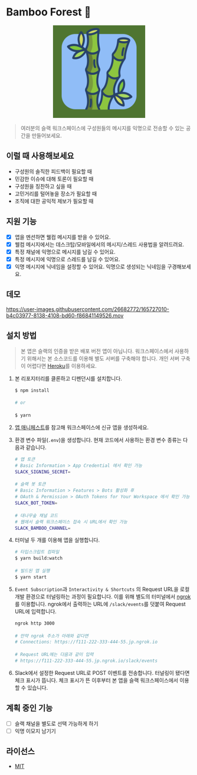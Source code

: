 # Bamboo Forest 🎋

<center>
  <img src="./assets/logo.png" width="250"/>
</center>

> 여러분의 슬랙 워크스페이스에 구성원들의 메시지를 익명으로 전송할 수 있는 공간을 만들어보세요.

## 이럴 때 사용해보세요

- 구성원의 솔직한 피드백이 필요할 때
- 민감한 이슈에 대해 토론이 필요할 때
- 구성원을 칭찬하고 싶을 때
- 고민거리를 털어놓을 장소가 필요할 때
- 조직에 대한 공익적 제보가 필요할 때

## 지원 기능

- [x] 앱을 멘션하면 웰컴 메시지를 받을 수 있어요.
- [x] 웰컴 메시지에서는 데스크탑/모바일에서의 메시지/스레드 사용법을 알려드려요.
- [x] 특정 채널에 익명으로 메시지를 남길 수 있어요.
- [x] 특정 메시지에 익명으로 스레드를 남길 수 있어요.
- [x] 익명 메시지에 닉네임을 설정할 수 있어요. 익명으로 생성되는 닉네임을 구경해보세요.

## 데모

<https://user-images.githubusercontent.com/26682772/165727010-b4c03977-8138-4108-bd60-f86841149526.mov>

## 설치 방법

> 본 앱은 슬랙의 인증을 받은 배포 버전 앱이 아닙니다. 워크스페이스에서 사용하기 위해서는 본 소스코드를 이용해 별도 서버를 구축해야 합니다. 개인 서버 구축이 어렵다면 [Heroku](https://www.heroku.com/)를 이용하세요.

1. 본 리포지터리를 클론하고 디펜던시를 설치합니다.

    ```sh
    $ npm install

    # or

    $ yarn
    ```

1. [앱 매니페스트](./manifest.json)를 참고해 워크스페이스에 신규 앱을 생성하세요.

1. 환경 변수 파일(`.env`)을 생성합니다. 현재 코드에서 사용하는 환경 변수 종류는 다음과 같습니다.

    ```bash
    # 앱 토큰
    # Basic Information > App Credential 에서 확인 가능
    SLACK_SIGNING_SECRET=

    # 슬랙 봇 토큰
    # Basic Information > Features > Bots 활성화 후
    # OAuth & Permission > OAuth Tokens for Your Workspace 에서 확인 가능
    SLACK_BOT_TOKEN=

    # 대나무숲 채널 코드
    # 웹에서 슬랙 워크스페이스 접속 시 URL에서 확인 가능
    SLACK_BAMBOO_CHANNEL=
    ```

1. 터미널 두 개를 이용해 앱을 실행합니다.

    ```sh
    # 타입스크립트 컴파일
    $ yarn build:watch

    # 빌드된 앱 실행
    $ yarn start
    ```

1. `Event Subscription`과 `Interactivity & Shortcuts` 의 Request URL을 로컬 개발 환경으로 터널링하는 과정이 필요합니다. 이를 위해 별도의 터미널에서 [ngrok](https://ngrok.com/)를 이용합니다. ngrok에서 출력하는 URL에 `/slack/events`를 덧붙여 Request URL에 입력합니다.

    ```sh
    ngrok http 3000
    
    # 만약 ngrok 주소가 아래와 같다면
    # Connections: https://f111-222-333-444-55.jp.ngrok.io

    # Request URL에는 다음과 같이 입력
    # https://f111-222-333-444-55.jp.ngrok.io/slack/events
    ```

1. Slack에서 설정한 Request URL로 POST 이벤트를 전송합니다. 터널링이 됐다면 체크 표시가 뜹니다. 체크 표시가 뜬 이후부터 본 앱을 슬랙 워크스페이스에서 이용할 수 있습니다.

## 계획 중인 기능

- [ ] 슬랙 채널을 별도로 선택 가능하게 하기
- [ ] 익명 이모지 남기기

## 라이선스

- [MIT](./LICENSE)
